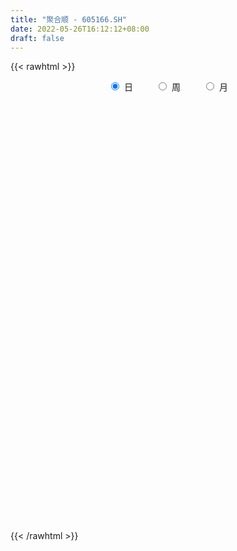 ```yaml
---
title: "聚合顺 - 605166.SH"
date: 2022-05-26T16:12:12+08:00
draft: false
---
```

{{< rawhtml >}}
    <div style="text-align: center">
        <label style="padding: 1rem;"><input style="margin-right: .5rem" type="radio" name="period" value="D" checked onclick="period_change(this)">日</label>
        <label style="padding: 1rem;"><input style="margin-right: .5rem" type="radio" name="period" value="W" onclick="period_change(this)">周</label>
        <label style="padding: 1rem;"><input style="margin-right: .5rem" type="radio" name="period" value="M" onclick="period_change(this)">月</label>
    </div>
    <div id="chart" style="height: 700px;"></div> 
    <script type="text/javascript">
        const D_v = [19948.0,9709.41,14692.99,23586.99,8732.99,9886.0,13992.72,15385.26,12591.11,15361.0,14576.0,14533.0,16424.41,18191.41,10598.01,18446.99,42467.8,24788.28,17140.34,17325.65,19389.2,11319.84,7864.94,14343.02,13742.0,19152.26,12031.0,14470.0,12487.0,9205.0,11616.05,12655.52,12516.0,15457.94,14375.0,16685.0,11384.0,10335.0,11216.41,12891.0,13674.14,25468.0,23491.0,16361.0,10476.64,13863.0,29687.28,34598.67,21699.02,50889.28,39603.0,46590.48,51191.0,40867.55,61231.78,74779.93,61610.12,32358.0,33980.02,56116.02,36505.0,39522.18,32355.81,34863.0,36932.36,31416.71,33970.33,150139.92,341591.11,231872.72,183844.6,177109.17,130791.11,191095.85,229129.02,125207.91,142671.41,90177.17,84486.06,60567.0,86954.26,107452.72,83004.7,81195.84,59439.4,55257.96,54981.06,82228.0,62863.0,76072.0,52187.56,60515.0,84094.98,43636.0,34520.06,38782.0,28206.0,34336.0,30185.0,29226.0,22199.0,31066.02,40238.0,25467.43,24844.0,15963.8,32106.0,43823.72,39810.76,28597.72,34961.0,55551.39,47902.8,51003.74,51896.0,86149.74,49824.83,53634.97,51126.24,129066.6,147079.27,145247.94,92149.0,215692.5,229511.4,91490.52,105848.26,149563.06,194805.96,299397.96,183681.94,150665.0,118131.0,184299.34,129937.73,89313.02,120607.12,115671.69,121814.07,92420.97,81500.31,70421.95,99572.67,52048.15,50980.41,81640.38,100554.3,58007.07,86792.08,74221.41,47020.41,39793.57,95026.05,115076.67,94367.92,72648.84,36442.9,127392.24,91097.42,105420.49,139598.07,89324.68,53700.72,30663.0,47655.46,41253.04,86148.76,36867.95,41587.26,34439.0,31765.56,51892.18,48003.83,33139.83,29224.83,37808.54,38320.08,33958.41,53882.0,25246.06,33710.17,44934.66,21882.34,32731.0,16065.0,19970.0,34383.61,27131.6,34548.08,47577.88,27941.52,18123.91,42935.75,38272.69,63281.44,43208.24,55346.81,36641.5,33996.72,41658.42,30746.84,22780.29,40693.08,52087.82,43505.79,17415.83,26655.0,20672.42,58481.17,29455.25,31927.32,16429.15,32220.92,35347.43,34740.14,26137.96,16692.89,26828.41,35346.3,22459.94,16608.69,22634.0,21404.01,19073.31,43674.14,35786.0,45886.39,36970.24,53168.48,41151.04,31871.49,45562.69,29139.52,30653.83,25865.09,17743.32,14149.34,15127.25,29907.0,11668.26,13612.0,11500.17,10865.78,13112.0,16967.0,16576.0,11511.67,15371.0,14141.86,9480.92]
const D_histogram = [0.0,0.0018634758,-0.0063814646,-0.0298136399,-0.0422403131,-0.0507418196,-0.04381564,-0.0274765208,-0.0134853558,0.0014393732,0.0174016451,0.026124237,0.0324790663,0.040707913,0.0401868643,0.0253423421,0.0367084786,0.0412639062,0.0336935591,0.0194748619,-0.010118288,-0.0352396745,-0.0486433024,-0.052006337,-0.055048188,-0.044450982,-0.0401629364,-0.0412198052,-0.0329436225,-0.0241924983,-0.0211823986,-0.0131116301,-0.0160467469,-0.0194228073,-0.0228476136,-0.0292111937,-0.0276162308,-0.0241871222,-0.0159741784,-0.0064141551,0.0066434876,0.0117933833,0.0079311506,0.0117574988,0.0139150065,0.0117482547,0.0232505986,0.0395310548,0.0472052417,0.0583820256,0.0597522364,0.0647936161,0.0761147134,0.0774392805,0.0835352433,0.1021376254,0.1185959001,0.1087668454,0.0921290975,0.0913120868,0.0833214736,0.0735779759,0.0536721517,0.0421089418,0.0350277007,0.0210276728,0.0090121612,0.063388642,0.099368656,0.1323502942,0.1232016046,0.1411074521,0.1502745093,0.1637923718,0.2140422417,0.2146445054,0.1948844027,0.1710963734,0.1374976283,0.0891718786,0.0571305598,0.0581477897,0.0220531264,-0.0223078537,-0.0494157893,-0.0967614787,-0.114611715,-0.1309466994,-0.1433009531,-0.1709866035,-0.1725981284,-0.2169245305,-0.2877073643,-0.3218283319,-0.3536395016,-0.3464359915,-0.3149922711,-0.2717873096,-0.2523142809,-0.2331198777,-0.2058064394,-0.1762431277,-0.1313758794,-0.0908773793,-0.0707002327,-0.0522483201,-0.0526440086,-0.0484260115,-0.0376617453,-0.0426989431,-0.0572788147,-0.044991494,-0.0308159433,-0.0248983035,-0.0175177189,0.0248943738,0.0449978446,0.059362629,0.093684356,0.1792304138,0.2205524288,0.2659547388,0.2745841105,0.3405435842,0.3385768279,0.3146625966,0.3076122036,0.2838564029,0.3323106077,0.3788716939,0.4090271178,0.3925569942,0.3468251732,0.3532889988,0.3750377151,0.316009877,0.2281594246,0.1495073358,0.0484494138,-0.0602140269,-0.1502674265,-0.1853663945,-0.173101006,-0.1677475375,-0.1634911864,-0.1284385098,-0.0963113796,-0.0994360737,-0.1305323864,-0.1133197476,-0.1216168735,-0.150825987,-0.0740853818,-0.044455833,-0.0044526414,-0.025198553,-0.0390139776,-0.0790004503,-0.1187041855,-0.0468463414,0.0254799933,-0.0034990869,-0.0386834575,-0.067675078,-0.1249536759,-0.1427805528,-0.1634463538,-0.1888199483,-0.1972085412,-0.2285363442,-0.2476303168,-0.2574974062,-0.298697525,-0.2865157242,-0.2734460325,-0.2567482767,-0.2361840422,-0.2124852474,-0.1687791204,-0.1413894502,-0.1328578965,-0.1319000176,-0.1266702113,-0.0786388898,-0.0437204228,-0.0206342959,0.0289656995,0.0505386823,0.0808680281,0.0973616061,0.1185130756,0.1292967351,0.1653073605,0.1678699263,0.1809108391,0.1586886033,0.0926078079,0.0123160645,-0.0551520131,-0.0470065845,-0.0369070226,-0.0623657428,-0.0867072238,-0.0606286429,-0.0411398325,-0.0248329927,-0.0320020875,-0.0402711041,0.0007990928,0.0386794781,0.0361424809,0.0246159185,0.001736113,0.0274551852,0.0195553343,0.0153955116,-0.0019043949,-0.0371801895,-0.0310283959,-0.053056377,-0.057009687,-0.0398902441,-0.0354432796,-0.0578858158,-0.0802065254,-0.0722715423,-0.0813492488,-0.1116990993,-0.1303577678,-0.1704906649,-0.1965231987,-0.1843360826,-0.1521712204,-0.0956647978,-0.0278965036,0.0039639625,0.0348174602,0.0671083044,0.1040958381,0.1243011053,0.1364039324,0.1462482068,0.1507450887,0.1621408736,0.1800847026,0.1822745018,0.1791651599,0.1444092903,0.1372595302,0.1213094626]
const D_fast = [0.0,0.0023293447,-0.0075109618,-0.0383965471,-0.0613832985,-0.08257026,-0.0865979903,-0.0771280014,-0.0665081753,-0.051223603,-0.0309109198,-0.0156572686,-0.0011826728,0.0172231521,0.0267488195,0.0182398829,0.038783139,0.0536545432,0.0545075859,0.0451576041,0.0130348822,-0.0208964229,-0.0464608764,-0.0628254953,-0.0796293933,-0.0801449328,-0.0858976213,-0.0972594413,-0.0972191642,-0.0945161647,-0.0968016645,-0.0920088036,-0.0989556071,-0.1071873693,-0.1163240791,-0.1299904576,-0.1352995524,-0.1379172243,-0.1336978252,-0.1257413406,-0.1110228261,-0.1029245845,-0.1048040295,-0.0980383066,-0.0924020473,-0.0916317354,-0.0743167419,-0.0481535219,-0.0286780246,-0.0029057344,0.0134025355,0.0346423193,0.0649920949,0.0856764821,0.1126562558,0.1567930442,0.2029002939,0.2202629506,0.226657477,0.248668488,0.2615082432,0.2701592396,0.2636714533,0.2626354789,0.2643111629,0.2555680532,0.2458055819,0.3160292232,0.3768514012,0.4429206129,0.4645723245,0.5177550351,0.5644907196,0.618956675,0.7227171054,0.7769804954,0.8059414934,0.8249275574,0.8257032195,0.7996704394,0.7819117605,0.7974659379,0.7668845562,0.7169466127,0.6774847297,0.6059486706,0.5594455056,0.5103738463,0.4621943543,0.3917620531,0.347000996,0.2484434613,0.1057337864,-0.0088442641,-0.1290653093,-0.208470797,-0.2557751443,-0.2805170103,-0.3241225519,-0.363208118,-0.3873462896,-0.4018437598,-0.3898204813,-0.372041326,-0.3695392377,-0.3641494051,-0.3777060957,-0.3855946015,-0.3842457716,-0.3999577052,-0.4288572804,-0.4278178333,-0.4213462684,-0.4216532045,-0.4186520496,-0.3700163635,-0.3386634315,-0.3094579899,-0.2517151739,-0.1213615127,-0.0249013905,0.0869896043,0.1642650036,0.3153603733,0.398037824,0.4527892418,0.5226418997,0.5698501998,0.7013820565,0.8426610662,0.9750732695,1.0567423945,1.0977168668,1.192502942,1.3080110871,1.3279857183,1.297175122,1.2558998672,1.1669542986,1.0432373512,0.9156170949,0.8341765284,0.8031666654,0.7665832495,0.729966804,0.7329098532,0.7409591384,0.7129754259,0.6492460166,0.6381287185,0.5994273742,0.532511764,0.5907310237,0.6092466144,0.6481366456,0.6210910958,0.5975221767,0.5377855914,0.4684058099,0.5285520686,0.6072484017,0.5773945497,0.5325393148,0.4866289248,0.3981119079,0.3445898928,0.2830625033,0.2104839218,0.1527931935,0.0643313045,-0.0166702473,-0.0909116883,-0.2067861883,-0.2662333186,-0.321525135,-0.3690144484,-0.4074962244,-0.4369187415,-0.4354073945,-0.4433650869,-0.4680480073,-0.5000651329,-0.5265028793,-0.4981312803,-0.4741429189,-0.4562153661,-0.3993739458,-0.3651662924,-0.3146199396,-0.2737859601,-0.2230062216,-0.1798983784,-0.1025609129,-0.0580308654,0.0002377571,0.0176876721,-0.0252411713,-0.1024538986,-0.1837099795,-0.187316197,-0.1864433907,-0.2274935467,-0.2735118335,-0.2625904135,-0.2533865611,-0.2432879695,-0.2584575862,-0.2767943789,-0.2355244087,-0.1879741539,-0.1814755309,-0.1868481136,-0.2092938909,-0.1767110224,-0.1797220397,-0.1800329845,-0.1978089898,-0.2423798317,-0.2439851371,-0.2792772124,-0.2974829442,-0.2903360623,-0.2947499177,-0.3316639079,-0.3740362489,-0.3841691513,-0.4135841701,-0.4718587953,-0.5231069058,-0.6058624692,-0.6810258027,-0.7149227072,-0.72080065,-0.6882104269,-0.6274162586,-0.5945648018,-0.5550069391,-0.5059390189,-0.4429275256,-0.3916469821,-0.3454431719,-0.2990368457,-0.2568536916,-0.2049226884,-0.1419576837,-0.0941992591,-0.052517311,-0.0511708581,-0.0240057356,-0.0096284375]
const D_slow = [0.0,0.0004658689,-0.0011294972,-0.0085829072,-0.0191429854,-0.0318284403,-0.0427823503,-0.0496514805,-0.0530228195,-0.0526629762,-0.0483125649,-0.0417815057,-0.0336617391,-0.0234847608,-0.0134380448,-0.0071024592,0.0020746604,0.012390637,0.0208140267,0.0256827422,0.0231531702,0.0143432516,0.002182426,-0.0108191583,-0.0245812053,-0.0356939508,-0.0457346849,-0.0560396362,-0.0642755418,-0.0703236663,-0.075619266,-0.0788971735,-0.0829088602,-0.087764562,-0.0934764654,-0.1007792639,-0.1076833216,-0.1137301021,-0.1177236467,-0.1193271855,-0.1176663136,-0.1147179678,-0.1127351801,-0.1097958054,-0.1063170538,-0.1033799901,-0.0975673405,-0.0876845768,-0.0758832663,-0.06128776,-0.0463497009,-0.0301512968,-0.0111226185,0.0082372016,0.0291210125,0.0546554188,0.0843043939,0.1114961052,0.1345283796,0.1573564013,0.1781867697,0.1965812636,0.2099993016,0.220526537,0.2292834622,0.2345403804,0.2367934207,0.2526405812,0.2774827452,0.3105703187,0.3413707199,0.3766475829,0.4142162103,0.4551643032,0.5086748636,0.56233599,0.6110570907,0.653831184,0.6882055911,0.7104985608,0.7247812007,0.7393181482,0.7448314298,0.7392544663,0.726900519,0.7027101493,0.6740572206,0.6413205457,0.6054953074,0.5627486566,0.5195991245,0.4653679918,0.3934411507,0.3129840678,0.2245741924,0.1379651945,0.0592171267,-0.0087297007,-0.0718082709,-0.1300882403,-0.1815398502,-0.2256006321,-0.258444602,-0.2811639468,-0.298839005,-0.311901085,-0.3250620871,-0.33716859,-0.3465840263,-0.3572587621,-0.3715784658,-0.3828263393,-0.3905303251,-0.396754901,-0.4011343307,-0.3949107373,-0.3836612761,-0.3688206189,-0.3453995299,-0.3005919264,-0.2454538192,-0.1789651345,-0.1103191069,-0.0251832109,0.0594609961,0.1381266453,0.2150296962,0.2859937969,0.3690714488,0.4637893723,0.5660461517,0.6641854003,0.7508916936,0.8392139433,0.932973372,1.0119758413,1.0690156974,1.1063925314,1.1185048848,1.1034513781,1.0658845215,1.0195429229,0.9762676714,0.934330787,0.8934579904,0.861348363,0.8372705181,0.8124114996,0.779778403,0.7514484661,0.7210442477,0.683337751,0.6648164055,0.6537024473,0.652589287,0.6462896487,0.6365361543,0.6167860417,0.5871099954,0.57539841,0.5817684083,0.5808936366,0.5712227723,0.5543040028,0.5230655838,0.4873704456,0.4465088571,0.3993038701,0.3500017347,0.2928676487,0.2309600695,0.1665857179,0.0919113367,0.0202824056,-0.0480791025,-0.1122661717,-0.1713121822,-0.2244334941,-0.2666282742,-0.3019756367,-0.3351901108,-0.3681651152,-0.399832668,-0.4194923905,-0.4304224962,-0.4355810702,-0.4283396453,-0.4157049747,-0.3954879677,-0.3711475662,-0.3415192973,-0.3091951135,-0.2678682734,-0.2259007918,-0.180673082,-0.1410009312,-0.1178489792,-0.1147699631,-0.1285579664,-0.1403096125,-0.1495363681,-0.1651278038,-0.1868046098,-0.2019617705,-0.2122467286,-0.2184549768,-0.2264554987,-0.2365232747,-0.2363235015,-0.226653632,-0.2176180118,-0.2114640322,-0.2110300039,-0.2041662076,-0.199277374,-0.1954284961,-0.1959045948,-0.2051996422,-0.2129567412,-0.2262208354,-0.2404732572,-0.2504458182,-0.2593066381,-0.2737780921,-0.2938297234,-0.311897609,-0.3322349212,-0.360159696,-0.392749138,-0.4353718042,-0.4845026039,-0.5305866246,-0.5686294297,-0.5925456291,-0.599519755,-0.5985287644,-0.5898243993,-0.5730473232,-0.5470233637,-0.5159480874,-0.4818471043,-0.4452850526,-0.4075987804,-0.367063562,-0.3220423863,-0.2764737609,-0.2316824709,-0.1955801483,-0.1612652658,-0.1309379001]
const D_data = [['2021-05-17', 9.6345, 9.4789, 9.4497, 9.6345],['2021-05-18', 9.4692, 9.5081, 9.4497, 9.5372],['2021-05-19', 9.5081, 9.3622, 9.3525, 9.5372],['2021-05-20', 9.2845, 9.0706, 8.9928, 9.2845],['2021-05-21', 9.0706, 9.0803, 9.0414, 9.1192],['2021-05-24', 9.0414, 9.0317, 9.0122, 9.09],['2021-05-25', 9.0317, 9.1775, 9.0122, 9.1872],['2021-05-26', 9.197, 9.3234, 9.1386, 9.3914],['2021-05-27', 9.3234, 9.3525, 9.2845, 9.3914],['2021-05-28', 9.3525, 9.4303, 9.3331, 9.4692],['2021-05-31', 9.4303, 9.5275, 9.3622, 9.547],['2021-06-01', 9.5246, 9.5148, 9.3871, 9.5246],['2021-06-02', 9.505, 9.5442, 9.4264, 9.6621],['2021-06-03', 9.5541, 9.6326, 9.505, 9.7701],['2021-06-04', 9.6326, 9.5737, 9.4853, 9.6522],['2021-06-07', 9.6228, 9.3773, 9.3577, 9.6424],['2021-06-08', 9.3773, 9.721, 9.3479, 9.721],['2021-06-09', 9.7504, 9.7112, 9.4951, 9.7504],['2021-06-10', 9.6228, 9.5835, 9.5344, 9.7013],['2021-06-11', 9.5835, 9.4657, 9.446, 9.6719],['2021-06-15', 9.4559, 9.1613, 9.122, 9.4755],['2021-06-16', 9.2202, 9.0533, 9.0238, 9.2202],['2021-06-17', 9.1318, 9.0631, 9.0336, 9.1318],['2021-06-18', 9.1907, 9.1024, 8.9649, 9.1907],['2021-06-21', 9.0631, 9.0435, 9.014, 9.0729],['2021-06-22', 9.0533, 9.1907, 9.0533, 9.2497],['2021-06-23', 9.1809, 9.1122, 9.0729, 9.2006],['2021-06-24', 9.122, 9.014, 8.9845, 9.1613],['2021-06-25', 9.0336, 9.1122, 8.9944, 9.1122],['2021-06-28', 9.0435, 9.1318, 9.0435, 9.1613],['2021-06-29', 9.1613, 9.0631, 9.0336, 9.1613],['2021-06-30', 9.0729, 9.1318, 9.0336, 9.1515],['2021-07-01', 9.1318, 8.9845, 8.9845, 9.1515],['2021-07-02', 9.0435, 8.9354, 8.8471, 9.0435],['2021-07-05', 8.9354, 8.8864, 8.8373, 9.014],['2021-07-06', 8.8373, 8.7882, 8.69, 8.8569],['2021-07-07', 8.7882, 8.8373, 8.7292, 8.8569],['2021-07-08', 8.8569, 8.8373, 8.8078, 8.9158],['2021-07-09', 8.798, 8.8962, 8.7391, 8.9158],['2021-07-12', 9.014, 8.9354, 8.8765, 9.014],['2021-07-13', 8.9453, 9.0238, 8.8864, 9.0238],['2021-07-14', 9.0336, 8.9649, 8.9649, 9.1711],['2021-07-15', 8.9649, 8.8471, 8.8078, 8.9747],['2021-07-16', 8.8864, 8.9354, 8.7685, 9.0533],['2021-07-19', 8.906, 8.9256, 8.8471, 8.9747],['2021-07-20', 8.9256, 8.8667, 8.8373, 8.9354],['2021-07-21', 8.8569, 9.0631, 8.8471, 9.0926],['2021-07-22', 9.0042, 9.2104, 9.0042, 9.2497],['2021-07-23', 9.2202, 9.1907, 9.0729, 9.23],['2021-07-26', 9.1024, 9.3184, 9.1024, 9.3773],['2021-07-27', 9.3282, 9.2693, 9.2497, 9.446],['2021-07-28', 9.2202, 9.3773, 8.9354, 9.5246],['2021-07-29', 9.3675, 9.5541, 9.3086, 9.5737],['2021-07-30', 9.5541, 9.5246, 9.4559, 9.6424],['2021-08-02', 9.5933, 9.6719, 9.4657, 9.9566],['2021-08-03', 9.7112, 9.9763, 9.6031, 10.1039],['2021-08-04', 9.9566, 10.1432, 9.7897, 10.1727],['2021-08-05', 10.1039, 9.937, 9.8486, 10.1923],['2021-08-06', 9.8683, 9.8781, 9.6424, 9.9566],['2021-08-09', 9.8388, 10.1236, 9.8192, 10.2414],['2021-08-10', 10.2218, 10.1039, 10.045, 10.2316],['2021-08-11', 10.0941, 10.1236, 9.9075, 10.2414],['2021-08-12', 10.0941, 9.9959, 9.9861, 10.2316],['2021-08-13', 9.8192, 10.0843, 9.8192, 10.1727],['2021-08-16', 10.0352, 10.153, 10.0254, 10.1628],['2021-08-17', 10.1628, 10.0647, 9.9763, 10.2119],['2021-08-18', 10.045, 10.0647, 9.8781, 10.1825],['2021-08-19', 10.1039, 11.076, 10.0647, 11.076],['2021-08-20', 11.3804, 11.1939, 11.1644, 12.0579],['2021-08-23', 10.6145, 11.4786, 10.6145, 11.7045],['2021-08-24', 11.5375, 11.1644, 11.1644, 12.0579],['2021-08-25', 11.3902, 11.6848, 11.2724, 12.0285],['2021-08-26', 11.6848, 11.8223, 11.5375, 12.0187],['2021-08-27', 11.783, 12.1267, 11.4393, 12.3623],['2021-08-30', 12.2249, 12.9809, 11.9794, 13.1086],['2021-08-31', 12.8828, 12.7453, 12.6471, 13.2166],['2021-09-01', 12.7551, 12.6864, 12.2347, 13.0595],['2021-09-02', 12.6275, 12.7551, 12.274, 13.0595],['2021-09-03', 12.7551, 12.6962, 12.3427, 13.0006],['2021-09-06', 12.6864, 12.4802, 12.3132, 12.8435],['2021-09-07', 12.6471, 12.6275, 12.4703, 13.0595],['2021-09-08', 12.7453, 13.1086, 12.5391, 13.2068],['2021-09-09', 13.0595, 12.6864, 12.6667, 13.629],['2021-09-10', 12.6766, 12.4703, 12.3722, 12.9122],['2021-09-13', 12.5293, 12.5685, 12.4016, 12.7158],['2021-09-14', 12.5882, 12.1561, 12.1463, 12.6471],['2021-09-15', 12.1954, 12.3623, 12.1856, 12.5587],['2021-09-16', 12.5194, 12.2838, 12.274, 12.9515],['2021-09-17', 12.5293, 12.2347, 11.8026, 12.5293],['2021-09-22', 12.2936, 11.891, 11.7535, 12.3231],['2021-09-23', 11.9205, 12.0776, 11.8812, 12.2347],['2021-09-24', 12.0579, 11.3313, 11.3215, 12.2445],['2021-09-27', 11.1939, 10.5458, 10.4869, 11.4295],['2021-09-28', 10.3887, 10.5262, 10.3396, 10.752],['2021-09-29', 10.5262, 10.1432, 10.0548, 10.536],['2021-09-30', 10.1432, 10.3101, 10.0843, 10.4083],['2021-10-08', 10.4378, 10.4672, 10.3396, 10.6342],['2021-10-11', 10.4672, 10.5851, 10.2414, 10.6342],['2021-10-12', 10.5458, 10.2414, 10.1236, 10.6833],['2021-10-13', 10.3101, 10.1334, 9.9861, 10.3592],['2021-10-14', 9.9763, 10.1628, 9.9763, 10.2512],['2021-10-15', 10.1628, 10.1628, 10.0548, 10.3101],['2021-10-18', 10.1236, 10.3985, 10.0254, 10.4771],['2021-10-19', 10.5065, 10.4476, 10.2709, 10.5065],['2021-10-20', 10.3592, 10.2512, 10.1825, 10.4476],['2021-10-21', 10.1825, 10.2414, 10.1825, 10.3494],['2021-10-22', 10.2414, 9.9665, 9.9665, 10.3003],['2021-10-25', 9.9861, 9.9468, 9.7504, 9.9959],['2021-10-26', 9.9468, 9.9861, 9.9272, 10.1432],['2021-10-27', 9.9959, 9.721, 9.6228, 10.0647],['2021-10-28', 9.7308, 9.4559, 9.4362, 9.8879],['2021-10-29', 9.7112, 9.6915, 9.2595, 9.7799],['2021-11-01', 9.6817, 9.7013, 9.6031, 9.9075],['2021-11-02', 9.6915, 9.5737, 9.4951, 9.8486],['2021-11-03', 9.6326, 9.5541, 9.1907, 9.6326],['2021-11-04', 9.5541, 10.0745, 9.5246, 10.1628],['2021-11-05', 10.0647, 9.937, 9.8879, 10.0647],['2021-11-08', 9.937, 9.9468, 9.6817, 10.0352],['2021-11-09', 9.8486, 10.3396, 9.8486, 10.428],['2021-11-10', 10.3101, 11.3706, 10.2316, 11.3706],['2021-11-11', 11.6652, 11.2822, 10.9386, 11.6652],['2021-11-12', 11.2528, 11.7339, 11.076, 12.274],['2021-11-15', 11.7437, 11.6161, 11.5375, 11.9598],['2021-11-16', 11.9794, 12.7747, 11.783, 12.7747],['2021-11-17', 12.5096, 12.3722, 12.1463, 12.9515],['2021-11-18', 12.3231, 12.3034, 12.215, 12.6176],['2021-11-19', 12.3231, 12.706, 12.0579, 12.7453],['2021-11-22', 12.4703, 12.6864, 12.3722, 13.5112],['2021-11-23', 12.814, 13.953, 12.814, 13.953],['2021-11-24', 13.7468, 14.5324, 13.7468, 14.8171],['2021-11-25', 14.2476, 14.9251, 14.1691, 15.0822],['2021-11-26', 15.5143, 14.7877, 14.1101, 15.5241],['2021-11-29', 14.7779, 14.6502, 14.1396, 14.876],['2021-11-30', 14.66, 15.5928, 14.6011, 16.0838],['2021-12-01', 15.6321, 16.2802, 15.5928, 16.4864],['2021-12-02', 16.2507, 15.583, 15.4259, 16.2802],['2021-12-03', 15.966, 15.1903, 14.9644, 15.966],['2021-12-06', 15.1019, 15.1608, 15.0233, 15.5339],['2021-12-07', 15.0626, 14.6306, 13.737, 15.2983],['2021-12-08', 14.6306, 14.12, 14.0414, 14.768],['2021-12-09', 14.2378, 13.8843, 13.8156, 14.2574],['2021-12-10', 13.8843, 14.2476, 13.7567, 14.3851],['2021-12-13', 14.2378, 14.7779, 13.9727, 15.1412],['2021-12-14', 14.7877, 14.7386, 14.5324, 14.9742],['2021-12-15', 15.0921, 14.7484, 14.66, 15.4161],['2021-12-16', 14.8466, 15.2492, 14.4244, 15.3965],['2021-12-17', 15.5143, 15.4259, 14.9841, 15.9071],['2021-12-20', 15.4259, 15.1019, 14.8957, 15.4456],['2021-12-21', 15.1019, 14.6797, 14.3065, 15.1215],['2021-12-22', 14.7582, 15.259, 14.7582, 15.3179],['2021-12-23', 15.5143, 14.9742, 14.6895, 15.5143],['2021-12-24', 15.043, 14.6011, 14.5127, 15.1313],['2021-12-27', 14.6011, 16.0642, 14.3949, 16.0642],['2021-12-28', 16.0642, 15.8089, 15.2197, 16.4766],['2021-12-29', 15.8383, 16.2016, 15.4947, 16.8693],['2021-12-30', 16.2507, 15.5732, 15.4161, 16.4471],['2021-12-31', 15.5634, 15.6321, 15.4652, 15.8776],['2022-01-04', 15.7696, 15.2001, 15.0233, 16.5748],['2022-01-05', 15.4554, 14.9939, 14.2378, 15.4554],['2022-01-06', 14.8466, 16.4962, 14.7779, 16.4962],['2022-01-07', 16.5649, 16.9675, 16.3587, 17.4487],['2022-01-10', 16.6926, 15.9071, 15.8285, 16.997],['2022-01-11', 15.858, 15.7205, 15.5732, 16.0838],['2022-01-12', 15.6714, 15.6616, 15.5928, 15.8874],['2022-01-13', 15.4554, 15.0724, 15.0332, 15.6616],['2022-01-14', 15.0233, 15.3277, 14.8466, 15.4259],['2022-01-17', 15.1215, 15.1313, 14.336, 15.367],['2022-01-18', 15.3474, 14.8662, 14.7189, 15.367],['2022-01-19', 14.8368, 14.8859, 14.7288, 15.3179],['2022-01-20', 14.8957, 14.3654, 14.336, 14.9153],['2022-01-21', 14.3949, 14.228, 14.0021, 14.3949],['2022-01-24', 14.2869, 14.0905, 13.8549, 14.876],['2022-01-25', 14.0021, 13.3541, 13.2853, 14.1396],['2022-01-26', 13.3934, 13.7174, 13.3934, 13.8549],['2022-01-27', 13.7567, 13.5701, 13.4621, 14.0414],['2022-01-28', 13.5996, 13.4719, 13.0104, 13.7959],['2022-02-07', 13.6094, 13.4032, 13.2068, 13.8647],['2022-02-08', 13.3934, 13.3541, 13.03, 13.5701],['2022-02-09', 13.3148, 13.5996, 13.0497, 13.7861],['2022-02-10', 13.629, 13.4228, 13.3148, 13.7076],['2022-02-11', 13.305, 13.1282, 12.9613, 13.3541],['2022-02-14', 13.0399, 12.9024, 12.7551, 13.2461],['2022-02-15', 12.9809, 12.814, 12.706, 13.03],['2022-02-16', 12.8238, 13.3541, 12.8238, 13.3835],['2022-02-17', 13.2559, 13.305, 13.2166, 13.5505],['2022-02-18', 13.1871, 13.2264, 13.089, 13.3541],['2022-02-21', 13.1577, 13.6977, 13.1577, 13.7174],['2022-02-22', 13.629, 13.5112, 13.2362, 13.629],['2022-02-23', 13.5308, 13.7567, 13.4032, 13.9039],['2022-02-24', 13.6683, 13.7272, 13.5799, 14.1887],['2022-02-25', 13.7468, 13.9236, 13.7468, 14.012],['2022-02-28', 13.9923, 13.9334, 13.6977, 14.0316],['2022-03-01', 14.1101, 14.4538, 13.9629, 14.4833],['2022-03-02', 14.3654, 14.2378, 14.1691, 14.552],['2022-03-03', 14.6404, 14.5226, 14.336, 14.8073],['2022-03-04', 14.4244, 14.1691, 14.0709, 14.4244],['2022-03-07', 13.7468, 13.4621, 13.2264, 13.8843],['2022-03-08', 13.5603, 12.9122, 12.8631, 13.5799],['2022-03-09', 12.922, 12.6373, 12.2641, 13.0202],['2022-03-10', 12.9809, 13.3639, 12.9809, 13.5308],['2022-03-11', 13.1577, 13.3835, 12.8926, 13.4228],['2022-03-14', 13.2559, 12.8337, 12.7944, 13.3246],['2022-03-15', 13.0104, 12.6275, 12.3329, 13.03],['2022-03-16', 12.8729, 13.1773, 12.3329, 13.2559],['2022-03-17', 13.2755, 13.1479, 13.1184, 13.6388],['2022-03-18', 13.1479, 13.1479, 12.9809, 13.2559],['2022-03-21', 13.0693, 12.8238, 12.6864, 13.2461],['2022-03-22', 12.9613, 12.706, 12.5489, 13.0006],['2022-03-23', 12.7944, 13.3639, 12.7453, 13.6879],['2022-03-24', 13.3344, 13.521, 13.0595, 13.5603],['2022-03-25', 13.3541, 13.1086, 13.1086, 13.6683],['2022-03-28', 13.2461, 12.9515, 12.7649, 13.2461],['2022-03-29', 13.0595, 12.6962, 12.5194, 13.0693],['2022-03-30', 12.8042, 13.2952, 12.5882, 13.4228],['2022-03-31', 13.1871, 12.9122, 12.814, 13.5799],['2022-04-01', 12.8435, 12.9122, 12.6864, 12.9613],['2022-04-06', 12.922, 12.6667, 12.6373, 12.9318],['2022-04-07', 12.5685, 12.2543, 12.2249, 12.7256],['2022-04-08', 12.2249, 12.6373, 11.9598, 12.814],['2022-04-11', 12.6373, 12.1758, 12.0187, 12.6373],['2022-04-12', 12.1758, 12.2543, 12.0285, 12.4703],['2022-04-13', 12.274, 12.4802, 11.999, 12.7944],['2022-04-14', 12.4114, 12.3132, 12.1267, 12.4998],['2022-04-15', 12.3132, 11.8517, 11.8321, 12.3231],['2022-04-18', 11.8812, 11.6357, 11.2331, 11.9008],['2022-04-19', 11.8321, 11.8714, 11.6455, 12.1856],['2022-04-20', 11.9696, 11.5473, 11.4786, 12.6471],['2022-04-21', 11.567, 11.0466, 10.9582, 11.6652],['2022-04-22', 11.1251, 10.9091, 10.4672, 11.1251],['2022-04-25', 10.6243, 10.3003, 10.1923, 10.9975],['2022-04-26', 10.2807, 10.0843, 10.0254, 10.6931],['2022-04-27', 10.0647, 10.3003, 9.721, 10.6047],['2022-04-28', 10.261, 10.4574, 10.1137, 10.6047],['2022-04-29', 10.3985, 10.8207, 10.2905, 10.8305],['2022-05-05', 10.6538, 11.1644, 10.6538, 11.2233],['2022-05-06', 10.86, 10.8895, 10.7225, 11.0073],['2022-05-09', 10.9287, 10.9778, 10.6636, 11.0269],['2022-05-10', 10.7913, 11.1251, 10.7716, 11.1742],['2022-05-11', 11.1251, 11.3608, 11.0957, 11.7634],['2022-05-12', 11.3411, 11.3215, 11.184, 11.5179],['2022-05-13', 11.4099, 11.3411, 11.1939, 11.4983],['2022-05-16', 11.4688, 11.4197, 11.2331, 11.4688],['2022-05-17', 11.35, 11.45, 11.25, 11.49],['2022-05-18', 11.49, 11.65, 11.38, 11.75],['2022-05-19', 11.5, 11.9, 11.44, 11.93],['2022-05-20', 11.98, 11.86, 11.7, 11.98],['2022-05-23', 11.81, 11.9, 11.79, 11.94],['2022-05-24', 11.98, 11.5, 11.5, 11.98],['2022-05-25', 11.51, 11.82, 11.5, 11.91],['2022-05-26', 11.82, 11.73, 11.57, 11.95]]
const W_v = [3459.77,7351.84,1265481.6400000001,1339416.6599999999,697933.77,363110.54,271037.74,310967.29,191339.36,139411.9,123932.31,144073.5,139861.89,94215.9,107936.02,49393.88,25730.53,74623.48,111895.33,67256.21,70175.66,137937.33,192681.99,107202.49,150057.37,196968.01,233942.46,211388.5,46600.96,95935.59,72289.72,56324.95,131037.43,75760.9,28473.34,48882.45,163456.15,298711.19,110589.82,166955.36,765748.14,385223.0600000001,334328.62,255024.68,154436.87,85371.94,44893.27,102369.26,76670.38,67216.09,74322.83,120169.06,52917.0,71882.26,61450.51,63995.41,91885.14,110324.61,229141.31,263959.85,199362.01,594050.4299999999,914713.45,671671.5700000001,419174.52,314769.42,188774.56,201033.04,28206.0,147012.02,138619.23,202744.59,286777.11,526155.02,734691.6800000001,978113.9199999999,642288.21,481828.99,384795.91,305834.54,413562.38,463508.22,262596.9,230808.53,200069.2100000001,185116.72,135583.0,171582.69,205822.03,198390.29,176482.81,167191.16,144875.6,78867.6,102179.95,215485.25,178378.57,43608.41,84463.85,69020.95,50505.45]
const W_histogram = [0.0,0.2295585185,0.312491369,0.442403124,0.3978875861,0.3031622802,0.2147518085,0.1375460512,0.0537257819,-0.0095024656,-0.0539989565,-0.1227683789,-0.2003842768,-0.2237980796,-0.2605199356,-0.3036832547,-0.2889871159,-0.2660577535,-0.2447666384,-0.2535998472,-0.23994696,-0.1943788433,-0.14687933,-0.1232860854,-0.0728173592,-0.0185323501,-0.0211183269,-0.0808833928,-0.108643831,-0.1748215763,-0.2103355033,-0.2180857701,-0.221800599,-0.2067781353,-0.1871498211,-0.1224281564,-0.0685370302,0.0131153336,0.050166491,0.1434362811,0.2015878549,0.2075379846,0.2358247796,0.2214954195,0.1763554318,0.1281379324,0.1044267552,0.085912544,0.0366817061,0.0283993701,0.0329674783,0.0292316279,0.0041275822,-0.0092526759,-0.0264705633,-0.0363495699,-0.0360246816,-0.015448116,0.0217944287,0.0687317229,0.1097279722,0.2022541839,0.3104840596,0.3989904855,0.4188250322,0.3930039975,0.2964073387,0.1523203531,0.0608698131,-0.0223858207,-0.0891909368,-0.1470023185,-0.1625938915,-0.0515282623,0.0805820378,0.2895857068,0.4280120682,0.4281159729,0.4758980965,0.4221413558,0.4250307143,0.4817306512,0.3782174368,0.213317943,0.040028577,-0.1032081121,-0.1916634038,-0.2024821841,-0.1924377057,-0.2352068777,-0.2732007928,-0.2930598783,-0.3098691702,-0.3281891716,-0.3783393633,-0.4549682069,-0.4886263329,-0.482441016,-0.4260778632,-0.3359528182,-0.2700365545]
const W_fast = [0.0,0.2869481481,0.4480038409,0.6885163769,0.7434727356,0.7245379996,0.68981548,0.6469962356,0.5766074117,0.5110035479,0.4530073179,0.3535458007,0.2258338336,0.1464705109,0.0446186711,-0.0744654618,-0.132016102,-0.1756011779,-0.2155017225,-0.2877348931,-0.3340687459,-0.33709534,-0.3263156592,-0.3335439359,-0.3012795495,-0.2516276279,-0.2594931865,-0.3394791006,-0.3944004966,-0.5042836359,-0.5923814387,-0.6546531481,-0.7138181267,-0.7504901969,-0.7776493379,-0.7435347123,-0.7067778437,-0.6218466465,-0.5722538663,-0.4431250059,-0.3345764685,-0.2767418426,-0.1894988527,-0.1484543579,-0.1495054876,-0.1656885039,-0.1632929924,-0.1603290675,-0.2003894789,-0.2015719723,-0.1887619946,-0.185189938,-0.2092620881,-0.2249555153,-0.2487910435,-0.2677574426,-0.2764387246,-0.259724188,-0.2170330361,-0.1529128113,-0.0844845689,0.0586051887,0.2444560793,0.4327101266,0.5572509314,0.6296808961,0.6071860719,0.5011791746,0.4249460878,0.3360939989,0.2469911486,0.1524291873,0.0961891414,0.194372705,0.3466285146,0.6280286102,0.8734579888,0.9805908866,1.1473475344,1.1991261326,1.3082731696,1.4854057694,1.4764469142,1.3648769062,1.2015946844,1.0325559673,0.8961848246,0.8347454983,0.7966805503,0.6951096589,0.5888155456,0.4956914905,0.4014149061,0.3010476117,0.1563125792,-0.0340583161,-0.1898730253,-0.3042979625,-0.3544542755,-0.348317435,-0.34991031]
const W_slow = [0.0,0.0573896296,0.1355124719,0.2461132529,0.3455851494,0.4213757195,0.4750636716,0.5094501844,0.5228816298,0.5205060135,0.5070062743,0.4763141796,0.4262181104,0.3702685905,0.3051386066,0.2292177929,0.156971014,0.0904565756,0.029264916,-0.0341350458,-0.0941217858,-0.1427164967,-0.1794363292,-0.2102578505,-0.2284621903,-0.2330952778,-0.2383748596,-0.2585957078,-0.2857566655,-0.3294620596,-0.3820459354,-0.436567378,-0.4920175277,-0.5437120615,-0.5904995168,-0.6211065559,-0.6382408135,-0.6349619801,-0.6224203573,-0.586561287,-0.5361643233,-0.4842798272,-0.4253236323,-0.3699497774,-0.3258609195,-0.2938264363,-0.2677197476,-0.2462416115,-0.237071185,-0.2299713425,-0.2217294729,-0.2144215659,-0.2133896704,-0.2157028394,-0.2223204802,-0.2314078727,-0.2404140431,-0.2442760721,-0.2388274649,-0.2216445342,-0.1942125411,-0.1436489951,-0.0660279802,0.0337196411,0.1384258992,0.2366768986,0.3107787332,0.3488588215,0.3640762748,0.3584798196,0.3361820854,0.2994315058,0.2587830329,0.2459009673,0.2660464768,0.3384429035,0.4454459205,0.5524749138,0.6714494379,0.7769847768,0.8832424554,1.0036751182,1.0982294774,1.1515589631,1.1615661074,1.1357640794,1.0878482284,1.0372276824,0.989118256,0.9303165366,0.8620163384,0.7887513688,0.7112840762,0.6292367833,0.5346519425,0.4209098908,0.2987533076,0.1781430535,0.0716235877,-0.0123646168,-0.0798737554]
const W_data = [['2020-06-19', 8.2248, 10.8594, 8.2248, 10.8594],['2020-06-24', 11.9483, 14.4565, 11.9483, 14.4565],['2020-07-03', 15.9051, 13.6982, 13.5232, 16.0023],['2020-07-10', 13.6885, 15.1954, 13.6885, 16.1287],['2020-07-17', 15.2829, 13.6205, 13.1732, 15.5357],['2020-07-24', 13.6593, 12.9496, 12.8621, 13.951],['2020-07-31', 12.8621, 12.8038, 12.4927, 13.1344],['2020-08-07', 12.9594, 12.7066, 12.6483, 13.4843],['2020-08-14', 12.6385, 12.3372, 12.1233, 12.9691],['2020-08-21', 12.3177, 12.2885, 12.1719, 12.7358],['2020-08-28', 12.2788, 12.2788, 12.1233, 12.4927],['2020-09-04', 12.2788, 11.6663, 11.3844, 12.3372],['2020-09-11', 11.6663, 11.0927, 10.8108, 11.9774],['2020-09-18', 11.0733, 11.3844, 11.0636, 11.54],['2020-09-25', 11.4913, 10.908, 10.8886, 11.5205],['2020-09-30', 10.8691, 10.4219, 10.3442, 10.9469],['2020-10-09', 10.5094, 10.8594, 10.5094, 10.9372],['2020-10-16', 10.84, 10.8594, 10.8011, 11.1316],['2020-10-23', 10.8886, 10.7622, 10.6455, 11.3941],['2020-10-30', 10.6941, 10.2178, 10.1983, 10.8011],['2020-11-06', 10.1692, 10.3053, 9.8386, 10.383],['2020-11-13', 10.315, 10.6747, 10.2761, 10.8497],['2020-11-20', 10.6747, 10.7914, 10.6164, 11.258],['2020-11-27', 10.7914, 10.5483, 10.4219, 11.0539],['2020-12-04', 10.5969, 10.9761, 10.4414, 11.1511],['2020-12-11', 11.0636, 11.2386, 10.6941, 11.2483],['2020-12-18', 11.2969, 10.6164, 10.4705, 11.4525],['2020-12-25', 10.6164, 9.6539, 9.5372, 11.2191],['2020-12-31', 9.6247, 9.7025, 9.4303, 9.79],['2021-01-08', 9.7122, 8.8081, 8.5067, 9.7414],['2021-01-15', 8.74, 8.7109, 8.2637, 8.74],['2021-01-22', 8.7303, 8.7109, 8.565, 8.8761],['2021-01-29', 8.6623, 8.4873, 8.4095, 9.3136],['2021-02-05', 8.497, 8.5067, 8.2539, 8.8664],['2021-02-10', 8.5359, 8.4192, 8.2928, 8.6136],['2021-02-19', 8.4873, 9.0025, 8.4775, 9.1192],['2021-02-26', 9.0025, 9.022, 8.8178, 9.7122],['2021-03-05', 9.022, 9.6247, 8.9442, 10.3053],['2021-03-12', 9.6345, 9.3234, 9.0511, 9.7025],['2021-03-19', 9.3331, 10.3733, 9.09, 10.3733],['2021-03-26', 10.6747, 10.4025, 9.6053, 11.8705],['2021-04-02', 10.14, 10.0136, 9.7608, 10.383],['2021-04-09', 9.8775, 10.4997, 9.8581, 11.2677],['2021-04-16', 10.5872, 10.1303, 9.722, 10.6455],['2021-04-23', 10.1303, 9.6928, 9.6345, 10.2664],['2021-04-30', 9.6539, 9.4789, 9.2359, 9.8289],['2021-05-07', 9.4789, 9.6442, 9.372, 9.8581],['2021-05-14', 9.6442, 9.6345, 9.4303, 9.7317],['2021-05-21', 9.6345, 9.0803, 8.9928, 9.6345],['2021-05-28', 9.0414, 9.4303, 9.0122, 9.4692],['2021-06-04', 9.4303, 9.5737, 9.3622, 9.7701],['2021-06-11', 9.6228, 9.4657, 9.3479, 9.7504],['2021-06-18', 9.4559, 9.1024, 8.9649, 9.4755],['2021-06-25', 9.0631, 9.1122, 8.9845, 9.2497],['2021-07-02', 9.0435, 8.9354, 8.8471, 9.1613],['2021-07-09', 8.9354, 8.8962, 8.69, 9.014],['2021-07-16', 9.014, 8.9354, 8.7685, 9.1711],['2021-07-23', 8.906, 9.1907, 8.8373, 9.2497],['2021-07-30', 9.1024, 9.5246, 8.9354, 9.6424],['2021-08-06', 9.5933, 9.8781, 9.4657, 10.1923],['2021-08-13', 9.8388, 10.0843, 9.8192, 10.2414],['2021-08-20', 10.0352, 11.1939, 9.8781, 12.0579],['2021-08-27', 10.6145, 12.1267, 10.6145, 12.3623],['2021-09-03', 12.2249, 12.6962, 11.9794, 13.2166],['2021-09-10', 12.6864, 12.4703, 12.3132, 13.629],['2021-09-17', 12.5293, 12.2347, 11.8026, 12.9515],['2021-09-24', 12.2936, 11.3313, 11.3215, 12.3231],['2021-09-30', 11.1939, 10.3101, 10.0548, 11.4295],['2021-10-08', 10.4378, 10.4672, 10.3396, 10.6342],['2021-10-15', 10.4672, 10.1628, 9.9763, 10.6833],['2021-10-22', 10.1236, 9.9665, 9.9665, 10.5065],['2021-10-29', 9.9861, 9.6915, 9.2595, 10.1432],['2021-11-05', 9.6817, 9.937, 9.1907, 10.1628],['2021-11-12', 9.937, 11.7339, 9.6817, 12.274],['2021-11-19', 11.7437, 12.706, 11.5375, 12.9515],['2021-11-26', 12.4703, 14.7877, 12.3722, 15.5241],['2021-12-03', 14.7779, 15.1903, 14.1396, 16.4864],['2021-12-10', 15.1019, 14.2476, 13.737, 15.5339],['2021-12-17', 14.2378, 15.4259, 13.9727, 15.9071],['2021-12-24', 15.4259, 14.6011, 14.3065, 15.5143],['2021-12-31', 14.6011, 15.6321, 14.3949, 16.8693],['2022-01-07', 15.7696, 16.9675, 14.2378, 17.4487],['2022-01-14', 16.6926, 15.3277, 14.8466, 16.997],['2022-01-21', 15.1215, 14.228, 14.0021, 15.367],['2022-01-28', 14.2869, 13.4719, 13.0104, 14.876],['2022-02-11', 13.6094, 13.1282, 12.9613, 13.8647],['2022-02-18', 13.0399, 13.2264, 12.706, 13.5505],['2022-02-25', 13.1577, 13.9236, 13.1577, 14.1887],['2022-03-04', 13.9923, 14.1691, 13.6977, 14.8073],['2022-03-11', 13.7468, 13.3835, 12.2641, 13.8843],['2022-03-18', 13.2559, 13.1479, 12.3329, 13.6388],['2022-03-25', 13.0693, 13.1086, 12.5489, 13.6879],['2022-04-01', 13.2461, 12.9122, 12.5194, 13.5799],['2022-04-08', 12.922, 12.6373, 11.9598, 12.9318],['2022-04-15', 12.6373, 11.8517, 11.8321, 12.7944],['2022-04-22', 11.8812, 10.9091, 10.4672, 12.6471],['2022-04-29', 10.6243, 10.8207, 9.721, 10.9975],['2022-05-06', 10.6538, 10.8895, 10.6538, 11.2233],['2022-05-13', 10.9287, 11.3411, 10.6636, 11.7634],['2022-05-20', 11.4688, 11.86, 11.2331, 11.98],['2022-05-27', 11.81, 11.73, 11.5, 11.98]]
const M_v = [524118.91,3423673.0499999998,787476.91,513655.1399999999,279505.55,522763.47,824191.3,355587.6899999999,316572.84,1619322.77,937066.9100000003,305724.9999999999,338191.72,523320.41,2326422.6700000004,1441086.1799999999,516581.84,2828168.0699999998,1925879.6899999999,1156982.8600000003,510406.32,848500.0200000001,601049.33,247598.66]
const M_histogram = [0.0,-0.1662769231,-0.3011079378,-0.4810675084,-0.5795077975,-0.5874933018,-0.6096184625,-0.6628691124,-0.6196517861,-0.4864206781,-0.4025400084,-0.3146016429,-0.256367014,-0.1688983269,0.1131633733,0.1412018169,0.1241629234,0.4955654293,0.7157373066,0.6875807206,0.670996313,0.5663827184,0.3424832058,0.2462782303]
const M_fast = [0.0,-0.2078461538,-0.417954153,-0.7181806007,-0.9614978392,-1.1163566689,-1.2908864453,-1.5098543732,-1.6215499935,-1.609924055,-1.6266783874,-1.6173904327,-1.6232475572,-1.5780034518,-1.2676509083,-1.2043120105,-1.1903101731,-0.69501631,-0.2959101059,-0.1521715118,-0.0010068411,0.0359752438,-0.1023034673,-0.1369388853]
const M_slow = [0.0,-0.0415692308,-0.1168462152,-0.2371130923,-0.3819900417,-0.5288633671,-0.6812679828,-0.8469852609,-1.0018982074,-1.1235033769,-1.224138379,-1.3027887897,-1.3668805432,-1.4091051249,-1.3808142816,-1.3455138274,-1.3144730965,-1.1905817392,-1.0116474126,-0.8397522324,-0.6720031542,-0.5304074746,-0.4447866731,-0.3832171156]
const M_data = [['2020-06-30', 8.2248, 15.4093, 8.2248, 16.0023],['2020-07-31', 14.9135, 12.8038, 12.4927, 16.1287],['2020-08-31', 12.9594, 12.1816, 12.1233, 13.4843],['2020-09-30', 12.1524, 10.4219, 10.3442, 12.1622],['2020-10-30', 10.5094, 10.2178, 10.1983, 11.3941],['2020-11-30', 10.1692, 10.5289, 9.8386, 11.258],['2020-12-31', 10.5289, 9.7025, 9.4303, 11.4525],['2021-01-29', 9.7122, 8.4873, 8.2637, 9.7414],['2021-02-26', 8.497, 9.022, 8.2539, 9.7122],['2021-03-31', 9.022, 10.0331, 8.9442, 11.8705],['2021-04-30', 9.9358, 9.4789, 9.2359, 11.2677],['2021-05-31', 9.4789, 9.5275, 8.9928, 9.8581],['2021-06-30', 9.5246, 9.1318, 8.9649, 9.7701],['2021-07-30', 9.1318, 9.5246, 8.69, 9.6424],['2021-08-31', 9.5933, 12.7453, 9.4657, 13.2166],['2021-09-30', 12.7551, 10.3101, 10.0548, 13.629],['2021-10-29', 10.4378, 9.6915, 9.2595, 10.6833],['2021-11-30', 9.6817, 15.5928, 9.1907, 16.0838],['2021-12-31', 15.6321, 15.6321, 13.737, 16.8693],['2022-01-28', 15.7696, 13.4719, 13.0104, 17.4487],['2022-02-28', 13.6094, 13.9334, 12.706, 14.1887],['2022-03-31', 14.1101, 12.9122, 12.2641, 14.8073],['2022-04-29', 12.8435, 10.8207, 9.721, 12.9613],['2022-05-31', 10.6538, 11.73, 10.6538, 11.98]]
        const D_a = [null,null,null,8.9928,null,null,null,null,null,null,null,null,null,9.7701,null,null,null,null,null,null,null,null,null,8.9649,null,null,null,null,null,9.1613,null,null,null,null,null,8.69,null,null,null,null,null,null,null,null,null,null,null,null,null,null,null,null,null,null,null,null,null,null,null,10.2414,null,null,null,null,null,null,9.8781,null,null,null,null,null,null,null,null,null,null,null,null,null,null,null,13.629,null,null,null,null,null,null,null,null,null,null,null,null,null,null,null,null,null,null,null,null,null,null,null,null,null,null,null,null,null,null,null,9.1907,null,null,null,null,null,null,null,null,null,null,null,null,null,null,null,null,null,null,null,16.4864,null,null,null,null,null,null,null,null,null,null,null,null,null,14.3065,null,null,null,null,null,16.8693,null,null,null,null,null,null,null,null,null,null,null,null,null,null,null,null,null,null,null,null,null,null,null,null,null,null,null,12.706,null,null,null,null,null,null,null,null,null,null,null,14.8073,null,null,null,12.2641,null,null,null,null,null,null,null,null,null,13.6879,null,null,null,null,null,null,null,null,null,null,null,null,null,null,null,null,null,null,null,null,null,null,9.721,null,null,null,null,null,null,null,null,null,null,null,null,null,11.98,null,null,null,null]
const W_a = [null,null,null,16.1287,null,null,null,null,null,null,null,null,null,null,null,null,null,null,null,null,9.8386,null,null,null,null,null,11.4525,null,null,null,null,null,null,8.2539,null,null,null,null,null,null,11.8705,null,null,null,null,null,null,null,null,null,null,null,null,null,null,8.69,null,null,null,null,null,null,null,null,13.629,null,null,null,null,null,null,null,9.1907,null,null,null,null,null,null,null,null,17.4487,null,null,null,null,null,null,null,null,null,null,null,null,null,null,9.721,null,null,null,null]
const M_a = [null,16.1287,null,null,null,null,null,null,8.2539,null,null,null,null,null,null,null,null,null,null,17.4487,null,null,null,null]
        const D_b = [[{ coord: ['2021-05-20', 9.1613] }, { coord: ['2021-07-06', 8.9928] }],[{ coord: ['2021-08-09', 10.2414] }, { coord: ['2021-11-03', 9.8781] }],[{ coord: ['2021-12-01', 16.4864] }, { coord: ['2022-03-03', 14.3065] }]]
const W_b = [[{ coord: ['2020-07-10', 11.4525] }, { coord: ['2022-01-07', 9.8386] }]]
const M_b = []
    </script>
{{< /rawhtml >}}